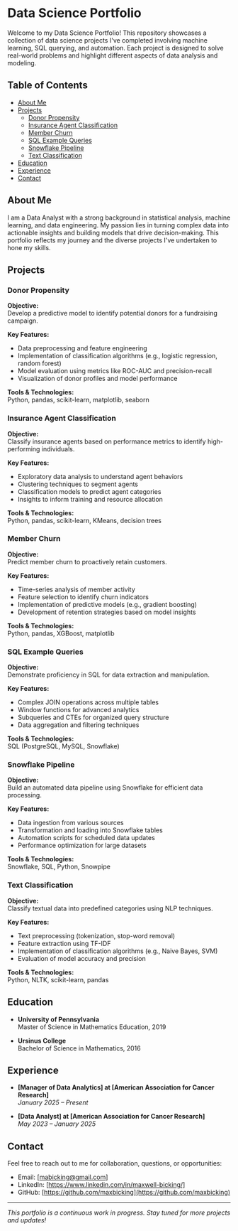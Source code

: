 # Data Science Portfolio

Welcome to my Data Science Portfolio! This repository showcases a collection of data science projects I've completed involving machine learning, SQL querying, and automation. Each project is designed to solve real-world problems and highlight different aspects of data analysis and modeling.

## Table of Contents

- [About Me](#about-me)
- [Projects](#projects)
  - [Donor Propensity](#donor-propensity)
  - [Insurance Agent Classification](#insurance-agent-classification)
  - [Member Churn](#member-churn)
  - [SQL Example Queries](#sql-example-queries)
  - [Snowflake Pipeline](#snowflake-pipeline)
  - [Text Classification](#text-classification)
- [Education](#education)
- [Experience](#experience)
- [Contact](#contact)

## About Me

I am a Data Analyst with a strong background in statistical analysis, machine learning, and data engineering. My passion lies in turning complex data into actionable insights and building models that drive decision-making. This portfolio reflects my journey and the diverse projects I've undertaken to hone my skills.

## Projects

### Donor Propensity

**Objective:**  
Develop a predictive model to identify potential donors for a fundraising campaign.

**Key Features:**

- Data preprocessing and feature engineering
- Implementation of classification algorithms (e.g., logistic regression, random forest)
- Model evaluation using metrics like ROC-AUC and precision-recall
- Visualization of donor profiles and model performance

**Tools & Technologies:**  
Python, pandas, scikit-learn, matplotlib, seaborn

### Insurance Agent Classification

**Objective:**  
Classify insurance agents based on performance metrics to identify high-performing individuals.

**Key Features:**

- Exploratory data analysis to understand agent behaviors
- Clustering techniques to segment agents
- Classification models to predict agent categories
- Insights to inform training and resource allocation

**Tools & Technologies:**  
Python, pandas, scikit-learn, KMeans, decision trees

### Member Churn

**Objective:**  
Predict member churn to proactively retain customers.

**Key Features:**

- Time-series analysis of member activity
- Feature selection to identify churn indicators
- Implementation of predictive models (e.g., gradient boosting)
- Development of retention strategies based on model insights

**Tools & Technologies:**  
Python, pandas, XGBoost, matplotlib

### SQL Example Queries

**Objective:**  
Demonstrate proficiency in SQL for data extraction and manipulation.

**Key Features:**

- Complex JOIN operations across multiple tables
- Window functions for advanced analytics
- Subqueries and CTEs for organized query structure
- Data aggregation and filtering techniques

**Tools & Technologies:**  
SQL (PostgreSQL, MySQL, Snowflake)

### Snowflake Pipeline

**Objective:**  
Build an automated data pipeline using Snowflake for efficient data processing.

**Key Features:**

- Data ingestion from various sources
- Transformation and loading into Snowflake tables
- Automation scripts for scheduled data updates
- Performance optimization for large datasets

**Tools & Technologies:**  
Snowflake, SQL, Python, Snowpipe

### Text Classification

**Objective:**  
Classify textual data into predefined categories using NLP techniques.

**Key Features:**

- Text preprocessing (tokenization, stop-word removal)
- Feature extraction using TF-IDF
- Implementation of classification algorithms (e.g., Naive Bayes, SVM)
- Evaluation of model accuracy and precision

**Tools & Technologies:**  
Python, NLTK, scikit-learn, pandas

## Education

- **University of Pennsylvania**  
  Master of Science in Mathematics Education, 2019

- **Ursinus College**  
  Bachelor of Science in Mathematics, 2016

## Experience

- **[Manager of Data Analytics] at [American Association for Cancer Research]**  
  *January 2025 – Present*  

- **[Data Analyst] at [American Association for Cancer Research]**  
  *May 2023 – January 2025*  


## Contact

Feel free to reach out to me for collaboration, questions, or opportunities:

- Email: [mabicking@gmail.com]
- LinkedIn: [https://www.linkedin.com/in/maxwell-bicking/]
- GitHub: [https://github.com/maxbicking](https://github.com/maxbicking)

---

*This portfolio is a continuous work in progress. Stay tuned for more projects and updates!*